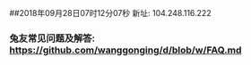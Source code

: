 ##2018年09月28日07时12分07秒 新址: 104.248.116.222
### 兔友常见问题及解答: https://github.com/wanggonging/d/blob/w/FAQ.md
